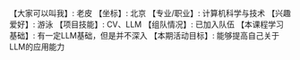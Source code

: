 【大家可以叫我】: 老皮
【坐标】: 北京
【专业/职业】: 计算机科学与技术
【兴趣爱好】: 游泳
【项目技能】: CV、LLM
【组队情况】: 已加入队伍
【本课程学习基础】: 有一定LLM基础，但是并不深入
【本期活动目标】: 能够提高自己关于LLM的应用能力
